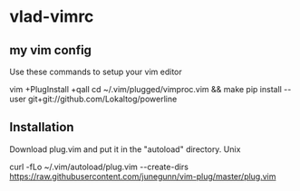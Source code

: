 # vlad-vimrc
## my vim config

Use these commands to setup your vim editor

vim +PlugInstall +qall
cd ~/.vim/plugged/vimproc.vim && make
pip install --user git+git://github.com/Lokaltog/powerline

## Installation

Download plug.vim and put it in the "autoload" directory.
Unix

curl -fLo ~/.vim/autoload/plug.vim --create-dirs \
    https://raw.githubusercontent.com/junegunn/vim-plug/master/plug.vim
